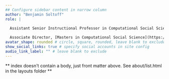 ```yaml
---
## Configure sidebar content in narrow column
author: "Benjamin Soltoff"
role: |

  Assistant Senior Instructional Professor in Computational Social Science & the College
  
  Associate Director, [Masters in Computational Social Science](https://macss.uchicago.edu)
avatar_shape: rounded # circle, square, rounded, leave blank to exclude
show_social_links: true # specify social accounts in site config
audio_link_label: "" # leave blank to exclude
---
```


** index doesn't contain a body, just front matter above.
See about/list.html in the layouts folder **
